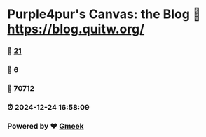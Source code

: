 # Purple4pur's Canvas: the Blog :link: https://blog.quitw.org/ 
### :page_facing_up: [21](https://blog.quitw.org//tag.html) 
### :speech_balloon: 6 
### :hibiscus: 70712 
### :alarm_clock: 2024-12-24 16:58:09 
### Powered by :heart: [Gmeek](https://github.com/Meekdai/Gmeek)
